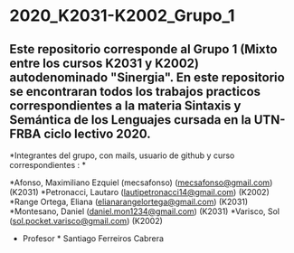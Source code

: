 # 2020_K2031-K2002_Grupo_1

##  Este repositorio corresponde al Grupo 1 (Mixto entre los cursos K2031 y K2002) autodenominado "Sinergia". En este repositorio se encontraran todos los trabajos practicos correspondientes a la materia Sintaxis y Semántica de los Lenguajes cursada en la UTN-FRBA ciclo lectivo 2020.


*Integrantes del grupo, con mails, usuario de github y curso correspondientes : *

*Afonso, Maximiliano Ezquiel (mecsafonso) (mecsafonso@gmail.com) (K2031)
*Petronacci, Lautaro (lautipetronacci14@gmail.com) (K2002)
*Range Ortega, Eliana (elianarangelortega@gmail.com) (K2031)
*Montesano, Daniel (daniel.mon1234@gmail.com) (K2031)
*Varisco, Sol (sol.pocket.varisco@gmail.com) (K2002)

* Profesor * 
Santiago Ferreiros Cabrera 

